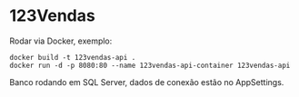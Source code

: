 # 123Vendas

Rodar via Docker, exemplo:
```
docker build -t 123vendas-api .
docker run -d -p 8080:80 --name 123vendas-api-container 123vendas-api
```

Banco rodando em SQL Server, dados de conexão estão no AppSettings.
